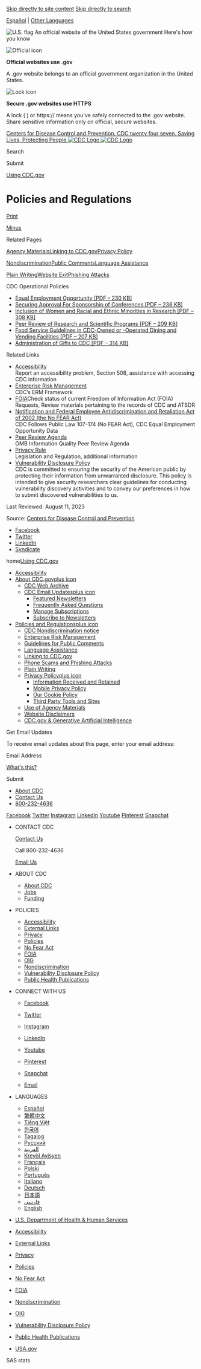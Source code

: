 [Skip directly to site content](#content) [Skip directly to search](#headerSearch)

[Español](https://www.cdc.gov/spanish/) | [Other Languages](https://wwwn.cdc.gov/pubs/other-languages/)

![U.S. flag](/TemplatePackage/4.0/assets/imgs/uswds/us_flag_small.png) An official website of the United States government Here's how you know

![Official icon](/TemplatePackage/4.0/assets/imgs/uswds/icon-dot-gov.svg)

**Official websites use .gov**

A .gov website belongs to an official government organization in the United States.

![Lock icon](/TemplatePackage/4.0/assets/imgs/uswds/icon-https.svg)

**Secure .gov websites use HTTPS**

A lock ( ) or https:// means you've safely connected to the .gov website. Share sensitive information only on official, secure websites.

[Centers for Disease Control and Prevention. CDC twenty four seven. Saving Lives, Protecting People ![CDC Logo](/TemplatePackage/4.0/assets/imgs/logo/logo-notext.svg) ![CDC Logo](/TemplatePackage/4.0/assets/imgs/logo/logo-notext.svg)](https://www.cdc.gov/)  

Search

Submit

[Using CDC.gov](https://www.cdc.gov/other/index.html)

Policies and Regulations
========================

[Print](#print)

[Minus](#collapse_6196674f20ae4c9fa)

Related Pages

[Agency Materials](https://www.cdc.gov/other/agencymaterials.html)[Linking to CDC.gov](https://www.cdc.gov/other/link.html)[Privacy Policy](https://www.cdc.gov/other/privacy.html)

[Nondiscrimination](https://www.cdc.gov/other/nondiscrimination.html)[Public Comments](https://www.cdc.gov/other/public-comments.html)[Language Assistance](https://www.cdc.gov/other/language-assistance.html)

[Plain Writing](https://www.cdc.gov/other/plainwriting.html)[Website Exit](https://www.cdc.gov/other/disclaimer.html)[Phishing Attacks](https://www.cdc.gov/other/phishing.html)

CDC Operational Policies

* [Equal Employment Opportunity \[PDF – 230 KB\]](https://www.cdc.gov/other/pdf/EEO-20080619-CDC.pdf)
* [Securing Approval For Sponsorship of Conferences \[PDF – 238 KB\]](https://www.cdc.gov/other/pdf/Sponsorship-Conferences-9-26-08-CDC.pdf)
* [Inclusion of Women and Racial and Ethnic Minorities in Research \[PDF – 308 KB\]](https://www.cdc.gov/other/pdf/Inclusion-Women-Racial-Ethnic-CDC-20230725-1.pdf)
* [Peer Review of Research and Scientific Programs \[PDF – 209 KB\]](https://www.cdc.gov/other/pdf/Peer-Review-CDC-20230726.pdf)
* [Food Service Guidelines in CDC-Owned or -Operated Dining and Vending Facilities \[PDF – 207 KB\]](https://www.cdc.gov/other/pdf/FSG-Policy-CDC-20230725.pdf)
* [Administration of Gifts to CDC \[PDF – 314 KB\]](https://www.cdc.gov/other/pdf/2016Administration-of-Gifts-CDC-20230726.pdf)

Related Links

* [Accessibility](https://www.cdc.gov/contact/accessibility.html)  
    Report an accessibility problem, Section 508, assistance with accessing CDC information
* [Enterprise Risk Management](https://www.cdc.gov/other/riskmanagement.html)  
    CDC’s ERM Framework
* [FOIA](https://www.cdc.gov/od/foia/)Check status of current Freedom of Information Act (FOIA) Requests, Review materials pertaining to the records of CDC and ATSDR
* [Notification and Federal Employee Antidiscrimination and Retaliation Act of 2002 (the No FEAR Act)](https://www.cdc.gov/eeo/nofearact/index.htm)  
    CDC Follows Public Law 107-174 (No FEAR Act), CDC Equal Employment Opportunity Data
* [Peer Review Agenda](https://www.cdc.gov/science-quality/php/information-quality-support/cdc-atsdr-peer-review-agenda.html)  
    OMB Information Quality Peer Review Agenda
* [Privacy Rule](http://www.hhs.gov/ocr/privacy/)  
    Legislation and Regulation, additional information
* [Vulnerability Disclosure Policy](https://www.hhs.gov/vulnerability-disclosure-policy/index.html)  
    CDC is committed to ensuring the security of the American public by protecting their information from unwarranted disclosure. This policy is intended to give security researchers clear guidelines for conducting vulnerability discovery activities and to convey our preferences in how to submit discovered vulnerabilities to us.

Last Reviewed: August 11, 2023

Source: [Centers for Disease Control and Prevention](https://www.cdc.gov/)

* [Facebook](https://api.addthis.com/oexchange/0.8/forward/facebook/offer?url=https%3A%2F%2Fwww.cdc.gov%2Findex.htm&title=CDC%20Works%2024/7&description=As%20the%20nation%27s%20health%20protection%20agency,%20CDC%20saves%20lives%20and%20protects%20people%20from%20health,%20safety,%20and%20security%20threats.&via=CDCgov&ct=0&media=https://www.cdc.gov/homepage/images/centers-for-disease-control-and-prevention.png "Share to Facebook")
* [Twitter](https://api.addthis.com/oexchange/0.8/forward/twitter/offer?url=https%3A%2F%2Fwww.cdc.gov%2Findex.htm&title=CDC%20Works%2024/7&description=As%20the%20nation%27s%20health%20protection%20agency,%20CDC%20saves%20lives%20and%20protects%20people%20from%20health,%20safety,%20and%20security%20threats.&via=CDCgov&ct=0&media=https://www.cdc.gov/homepage/images/centers-for-disease-control-and-prevention.png "Share to Twitter")
* [LinkedIn](https://api.addthis.com/oexchange/0.8/forward/linkedin/offer?url=https%3A%2F%2Fwww.cdc.gov%2Findex.htm&title=CDC%20Works%2024/7&description=As%20the%20nation%27s%20health%20protection%20agency,%20CDC%20saves%20lives%20and%20protects%20people%20from%20health,%20safety,%20and%20security%20threats.&via=CDCgov&ct=0&media=https://www.cdc.gov/homepage/images/centers-for-disease-control-and-prevention.png "Share to LinkedIn")
* [Syndicate](https://tools.cdc.gov/medialibrary/index.aspx#/sharecontent/https%3A%2F%2Fwww.cdc.gov%2Findex.htm "Embed this Page")

home[Using CDC.gov](https://www.cdc.gov/other/index.html)

* [Accessibility](https://www.cdc.gov/other/accessibility.html)
* [About CDC.gov](https://www.cdc.gov/other/about_cdcgov.html)[plus icon](#nav-group-a2400)
    * [CDC Web Archive](https://www.cdc.gov/other/archived-content.html)
    * [CDC Email Updates](https://www.cdc.gov/other/emailupdates/index.html)[plus icon](#nav-group-a59aa)
        * [Featured Newsletters](https://tools.cdc.gov/campaignproxyservice/subscriptions.aspx#featured)
        * [Frequently Asked Questions](https://www.cdc.gov/other/emailupdates/faqs.html)
        * [Manage Subscriptions](https://tools.cdc.gov/campaignproxyservice/subscriptions.aspx#manage)
        * [Subscribe to Newsletters](https://tools.cdc.gov/campaignproxyservice/subscriptions.aspx#subscribe)
* [Policies and Regulations](https://www.cdc.gov/other/policies.html)[plus icon](#nav-group-3649e)
    * [CDC Nondiscrimination notice](https://www.cdc.gov/other/nondiscrimination.html)
    * [Enterprise Risk Management](https://www.cdc.gov/other/riskmanagement.html)
    * [Guidelines for Public Comments](https://www.cdc.gov/other/public-comments.html)
    * [Language Assistance](https://www.cdc.gov/other/language-assistance.html)
    * [Linking to CDC.gov](https://www.cdc.gov/other/link.html)
    * [Phone Scams and Phishing Attacks](https://www.cdc.gov/other/phishing.html)
    * [Plain Writing](https://www.cdc.gov/other/plainwriting.html)
    * [Privacy Policy](https://www.cdc.gov/other/privacy.html)[plus icon](#nav-group-ce8cb)
        * [Information Received and Retained](https://www.cdc.gov/other/information-received.html)
        * [Mobile Privacy Policy](https://www.cdc.gov/other/mobileprivacypolicy.html)
        * [Our Cookie Policy](https://www.cdc.gov/other/cookies.html)
        * [Third Party Tools and Sites](https://www.cdc.gov/other/third-party-pages.html)
    * [Use of Agency Materials](https://www.cdc.gov/other/agencymaterials.html)
    * [Website Disclaimers](https://www.cdc.gov/other/disclaimer.html)
    * [CDC.gov & Generative Artificial Intelligence](https://www.cdc.gov/other/generative-ai.html)

Get Email Updates

To receive email updates about this page, enter your email address:

Email Address 

[What's this?](https://www.cdc.gov/emailupdates/)

Submit

  

* [About CDC](https://www.cdc.gov/about/default.htm)
* [Contact Us](https://www.cdc.gov/cdc-info/index.html)
* [800-232-4636](tel:8002324636)

[Facebook](https://www.facebook.com/CDC) [Twitter](https://twitter.com/CDCgov) [Instagram](https://www.instagram.com/CDCgov/) [LinkedIn](https://www.linkedin.com/company/centers-for-disease-control-and-prevention) [Youtube](https://www.youtube.com/c/cdc/) [Pinterest](https://www.pinterest.com/cdcgov/) [Snapchat](https://www.snapchat.com/add/cdcgov)

* CONTACT CDC
    
    [Contact Us](https://www.cdc.gov/cdc-info/index.html)
    
    Call 800-232-4636
    
    [Email Us](https://www.cdc.gov/cdc-info/index.html)
    
* ABOUT CDC
    
    * [About CDC](https://www.cdc.gov/about/default.htm)
    * [Jobs](https://jobs.cdc.gov/)
    * [Funding](https://www.cdc.gov/funding)
    
* POLICIES
    
    * [Accessibility](https://www.cdc.gov/other/accessibility.html)
    * [External Links](https://www.cdc.gov/Other/disclaimer.html)
    * [Privacy](https://www.cdc.gov/other/privacy.html)
    * [Policies](https://www.cdc.gov/Other/policies.html)
    * [No Fear Act](https://www.cdc.gov/oeeowe/no-fear-act/)
    * [FOIA](https://www.cdc.gov/od/foia)
    * [OIG](https://oig.hhs.gov/)
    * [Nondiscrimination](https://www.cdc.gov/other/nondiscrimination.html)
    * [Vulnerability Disclosure Policy](https://www.hhs.gov/vulnerability-disclosure-policy/index.html)
    * [Public Health Publications](https://stacks.cdc.gov/)
    
* CONNECT WITH US
    
    * [Facebook](https://www.facebook.com/CDC)
    * [Twitter](https://twitter.com/CDCgov)
    * [Instagram](https://www.instagram.com/CDCgov/)
    * [LinkedIn](https://www.linkedin.com/company/centers-for-disease-control-and-prevention)
    
    * [Youtube](https://www.youtube.com/c/cdc/)
    * [Pinterest](https://www.pinterest.com/cdcgov/)
    * [Snapchat](https://www.snapchat.com/add/cdcgov)
    * [Email](https://wwwn.cdc.gov/dcs/RequestForm.aspx)
    
* LANGUAGES
    
    * [Español](https://www.cdc.gov/other/language-assistance.html#Spanish "Spanish")
    * [繁體中文](https://www.cdc.gov/other/language-assistance.html#Chinese "Chinese")
    * [Tiếng Việt](https://www.cdc.gov/other/language-assistance.html#Vietnamese "Vietnamese")
    * [한국어](https://www.cdc.gov/other/language-assistance.html#Korean "Korean")
    * [Tagalog](https://www.cdc.gov/other/language-assistance.html#Tagalog "Tagalog")
    * [Русский](https://www.cdc.gov/other/language-assistance.html#Russian "Russian")
    * [العربية](https://www.cdc.gov/other/language-assistance.html#Arabic "Arabic")
    * [Kreyòl Ayisyen](https://www.cdc.gov/other/language-assistance.html#Haitian "Haitian")
    * [Français](https://www.cdc.gov/other/language-assistance.html#French "French")
    * [Polski](https://www.cdc.gov/other/language-assistance.html#Polish "Polish")
    * [Português](https://www.cdc.gov/other/language-assistance.html#Portuguese "Portuguese")
    * [Italiano](https://www.cdc.gov/other/language-assistance.html#Italian "Italian")
    * [Deutsch](https://www.cdc.gov/other/language-assistance.html#German "German")
    * [日本語](https://www.cdc.gov/other/language-assistance.html#Japanese "Japanese")
    * [فارسی](https://www.cdc.gov/other/language-assistance.html#Farsi "Farsi")
    * [English](https://www.cdc.gov/other/language-assistance.html#English "English")
    

* [U.S. Department of Health & Human Services](https://www.hhs.gov/)
* [Accessibility](https://www.cdc.gov/other/accessibility.html)
* [External Links](https://www.cdc.gov/Other/disclaimer.html)
* [Privacy](https://www.cdc.gov/other/privacy.html)
* [Policies](https://www.cdc.gov/Other/policies.html)
* [No Fear Act](https://www.cdc.gov/oeeowe/no-fear-act/)
* [FOIA](https://www.cdc.gov/od/foia)
* [Nondiscrimination](https://www.cdc.gov/other/nondiscrimination.html)
* [OIG](https://oig.hhs.gov/)
* [Vulnerability Disclosure Policy](https://www.hhs.gov/vulnerability-disclosure-policy/index.html)
* [Public Health Publications](https://stacks.cdc.gov/)
* [USA.gov](https://www.usa.gov/)

SAS stats
